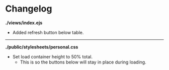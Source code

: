 # Changelog

**./views/index.ejs**
* Added refresh button below table.

---

**./public/stylesheets/personal.css**
* Set load container height to 50% total.
	* This is so the buttons below will stay in place during loading.
